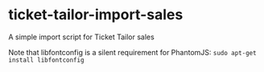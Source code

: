 # ticket-tailor-import-sales
A simple import script for Ticket Tailor sales

Note that libfontconfig is a silent requirement for PhantomJS:
`sudo apt-get install libfontconfig`

